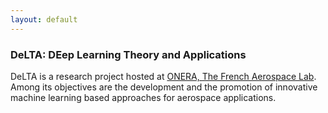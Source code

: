 ```yaml
---
layout: default
---
```

### DeLTA: DEep Learning Theory and Applications

DeLTA is a research project hosted at [ONERA, The French Aerospace Lab](http://www.onera.fr/en). Among its objectives are the development and the promotion of innovative machine learning based approaches for aerospace applications.



